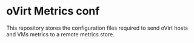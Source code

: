 # oVirt Metrics conf
This repository stores the configuration files required to send oVirt hosts and VMs metrics to a remote metrics store.
